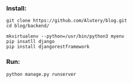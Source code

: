 ### Install:
```shell script
git clone https://github.com/Alutery/blog.git
cd blog/backend/

mkvirtualenv --python=/usr/bin/python3 myenv
pip insatll django
pip install djangorestframework

```
### Run:
```shell script
python manage.py runserver
```
